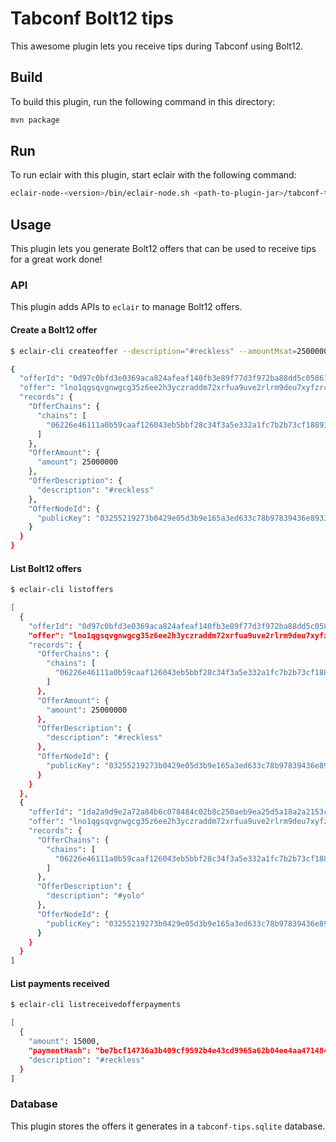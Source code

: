 # Tabconf Bolt12 tips

This awesome plugin lets you receive tips during Tabconf using Bolt12.

## Build

To build this plugin, run the following command in this directory:

```sh
mvn package
```

## Run

To run eclair with this plugin, start eclair with the following command:

```sh
eclair-node-<version>/bin/eclair-node.sh <path-to-plugin-jar>/tabconf-tips-plugin-<version>.jar
```

## Usage

This plugin lets you generate Bolt12 offers that can be used to receive tips for a great work done!

### API

This plugin adds APIs to `eclair` to manage Bolt12 offers.

#### Create a Bolt12 offer

```sh
$ eclair-cli createoffer --description="#reckless" --amountMsat=25000000

{
  "offerId": "0d97c0bfd3e0369aca824afeaf140fb3e89f77d3f972ba88dd5c05861c6cb0e1",
  "offer": "lno1qgsqvgnwgcg35z6ee2h3yczraddm72xrfua9uve2rlrm9deu7xyfzrcgqsqh67zqpgyjxun9vd4kcetnwvtzzqe92gvjwwcy98s96wu7zedra43nc79e0qu5xm5fxwxc2s53m7c0fy",
  "records": {
    "OfferChains": {
      "chains": [
        "06226e46111a0b59caaf126043eb5bbf28c34f3a5e332a1fc7b2b73cf188910f"
      ]
    },
    "OfferAmount": {
      "amount": 25000000
    },
    "OfferDescription": {
      "description": "#reckless"
    },
    "OfferNodeId": {
      "publicKey": "03255219273b0429e05d3b9e165a3ed633c78b97839436e89338d854291dfb0f49"
    }
  }
}
```

#### List Bolt12 offers

```sh
$ eclair-cli listoffers

[
  {
    "offerId": "0d97c0bfd3e0369aca824afeaf140fb3e89f77d3f972ba88dd5c05861c6cb0e1",
    "offer": "lno1qgsqvgnwgcg35z6ee2h3yczraddm72xrfua9uve2rlrm9deu7xyfzrcgqsqh67zqpgyjxun9vd4kcetnwvtzzqe92gvjwwcy98s96wu7zedra43nc79e0qu5xm5fxwxc2s53m7c0fy",
    "records": {
      "OfferChains": {
        "chains": [
          "06226e46111a0b59caaf126043eb5bbf28c34f3a5e332a1fc7b2b73cf188910f"
        ]
      },
      "OfferAmount": {
        "amount": 25000000
      },
      "OfferDescription": {
        "description": "#reckless"
      },
      "OfferNodeId": {
        "publicKey": "03255219273b0429e05d3b9e165a3ed633c78b97839436e89338d854291dfb0f49"
      }
    }
  },
  {
    "offerId": "1da2a9d9e2a72a84b6c078484c02b8c250aeb9ea25d5a18a2a2153c52e60c19d",
    "offer": "lno1qgsqvgnwgcg35z6ee2h3yczraddm72xrfua9uve2rlrm9deu7xyfzrc2q53hjmmvdutzzqe92gvjwwcy98s96wu7zedra43nc79e0qu5xm5fxwxc2s53m7c0fy",
    "records": {
      "OfferChains": {
        "chains": [
          "06226e46111a0b59caaf126043eb5bbf28c34f3a5e332a1fc7b2b73cf188910f"
        ]
      },
      "OfferDescription": {
        "description": "#yolo"
      },
      "OfferNodeId": {
        "publicKey": "03255219273b0429e05d3b9e165a3ed633c78b97839436e89338d854291dfb0f49"
      }
    }
  }
]
```

#### List payments received

```sh
$ eclair-cli listreceivedofferpayments

[
  {
    "amount": 15000,
    "paymentHash": "be7bcf14736a3b409cf9592b4e43cd9965a62b04ee4aa4714845c19ee5525d34",
    "description": "#reckless"
  }
]
```

### Database

This plugin stores the offers it generates in a `tabconf-tips.sqlite` database.
